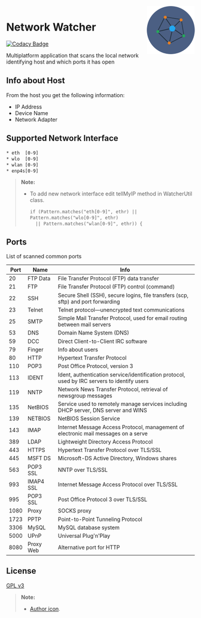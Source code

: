<img src="img/network.png" alt="Logo" align="right"/>

# Network Watcher

[![Codacy Badge](https://api.codacy.com/project/badge/Grade/7c70ceeb054a478ab6dc0ed8b3329b05)](https://www.codacy.com/app/argorar/Network-Watcher?utm_source=github.com&utm_medium=referral&utm_content=argorar/Network-Watcher&utm_campaign=badger)

Multiplatform application that scans the local network identifying host and which ports it has open

## Info about Host
From the host you get the following information:

 * IP Address
 * Device Name
 * Network Adapter

## Supported Network Interface
```
* eth  [0-9]
* wlo  [0-9]
* wlan [0-9]
* enp4s[0-9]

```

> **Note:**
>
>   * To add new network interface edit tellMyIP method in WatcherUtil class.
>     ```
>     if (Pattern.matches("eth[0-9]", ethr) || Pattern.matches("wlo[0-9]", ethr)
>	    || Pattern.matches("wlan[0-9]", ethr)) {
>     ```

## Ports
List of scanned common ports

| Port | Name | Info |
| ------ | ------ | ------ |
| 20 | FTP Data | File Transfer Protocol (FTP) data transfer |
| 21 | FTP | File Transfer Protocol (FTP) control (command) |
| 22 | SSH | Secure Shell (SSH), secure logins, file transfers (scp, sftp) and port forwarding |
| 23 | Telnet | Telnet protocol—unencrypted text communications |
| 25 | SMTP | Simple Mail Transfer Protocol, used for email routing between mail servers |
| 53 | DNS | Domain Name System (DNS) |
| 59 | DCC | Direct Client-to-Client IRC software |
| 79 | Finger | Info about users |
| 80 | HTTP | Hypertext Transfer Protocol  |
| 110 | POP3 | Post Office Protocol, version 3 |
| 113 | IDENT | Ident, authentication service/identification protocol, used by IRC servers to identify users |
| 119 | NNTP | Network News Transfer Protocol, retrieval of newsgroup messages |
| 135 | NetBIOS | Service used to remotely manage services including DHCP server, DNS server and WINS |
| 139 | NETBIOS | NetBIOS Session Service |
| 143 | IMAP | Internet Message Access Protocol, management of electronic mail messages on a serve |
| 389 | LDAP | Lightweight Directory Access Protocol |
| 443 | HTTPS | Hypertext Transfer Protocol over TLS/SSL |
| 445 | MSFT DS | Microsoft-DS Active Directory, Windows shares |
| 563 | POP3 SSL | NNTP over TLS/SSL  |
| 993 | IMAP4 SSL | Internet Message Access Protocol over TLS/SSL |
| 995 | POP3 SSL | Post Office Protocol 3 over TLS/SSL |
| 1080 | Proxy | SOCKS proxy |
| 1723 | PPTP | Point-to-Point Tunneling Protocol |
| 3306 | MySQL | MySQL database system |
| 5000 | UPnP | Universal Plug'n'Play |
| 8080 | Proxy Web | Alternative port for HTTP |

## License
[GPL v3](LICENSE)
> **Note:**
>
>   * [Author icon](https://www.iconfinder.com/webhostingmedia).
